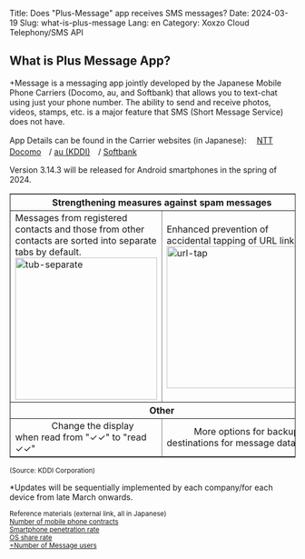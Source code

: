 Title: Does "Plus-Message" app receives SMS messages?
Date: 2024-03-19
Slug: what-is-plus-message
Lang: en
Category: Xoxzo Cloud Telephony/SMS API

## What is Plus Message App?

+Message is a messaging app jointly developed by the Japanese Mobile Phone Carriers (Docomo, au, and Softbank) that allows you to text-chat using just your phone number. The ability to send and receive photos, videos, stamps, etc. is a major feature that SMS (Short Message Service) does not have.

App Details can be found in the Carrier websites (in Japanese):　
[NTT Docomo](https://www.docomo.ne.jp/service/plus_message/about/)　/  [  au (KDDI)](https://www.au.com/mobile/service/plus-message/)　/  [  Softbank](https://www.softbank.jp/mobile/service/plus-message/)

Version 3.14.3 will be released for Android smartphones in the spring of 2024.<br>

<table border="1" cellpadding="5">
   <tr>
     <th colspan="2">Strengthening measures against spam messages</th>
   </tr>
   <tr>
     <td width="50%">
       Messages from registered contacts and those from other contacts are sorted into separate tabs by default.
           <img src="/images/tub-separate.png" alt="tub-separate" width="250px">
     </td>
     <td>
Enhanced prevention of accidental tapping of URL links
 <img src="/images/url-tap.png" alt="url-tap" width="250px">
     </td>
   </tr>
   <tr>
     <th colspan="2">Other</th>
   </tr>
   <tr>
     <td width="50%">
　　　　Change the display when read from "✓✓" to "read ✓✓"
     </td>
     <td>
　　　More options for backup destinations for message data
     </td>
   </tr>
</table>
<small>(Source: KDDI Corporation)</small>

*Updates will be sequentially implemented by each company/for each device from late March onwards.


<small>Reference materials (external link, all in Japanese)<br>
[Number of mobile phone contracts](https://www.tca.or.jp/database/index.html)</br>
[Smartphone penetration rate](https://www.soumu.go.jp/johotsusintokei/whitepaper/ja/r04/html/nd238110.html)</br>
[OS share rate](https://mmdlabo.jp/investigation/detail_2288.html)</br>
[+Number of Message users](https://www.docomo.ne.jp/binary/pdf/info/news_release/topics_240206_00.pdf)
</small>


 